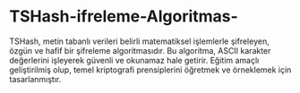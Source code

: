 # TSHash-ifreleme-Algoritmas-
TSHash, metin tabanlı verileri belirli matematiksel işlemlerle şifreleyen, özgün ve hafif bir şifreleme algoritmasıdır. Bu algoritma, ASCII karakter değerlerini işleyerek güvenli ve okunamaz hale getirir. Eğitim amaçlı geliştirilmiş olup, temel kriptografi prensiplerini öğretmek ve örneklemek için tasarlanmıştır.
